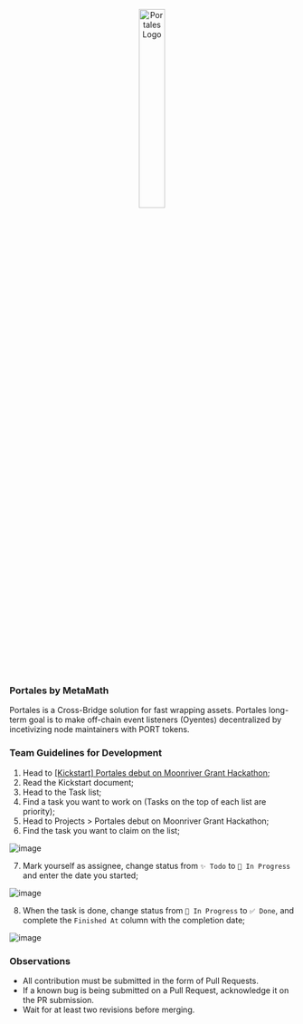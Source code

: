 <p align="center">
  <img width=30% src="https://user-images.githubusercontent.com/78161484/167764348-c3f1059a-7aa9-4cae-97d4-65d4e004c7ad.png" alt="Portales Logo"/>
</p>


### Portales by MetaMath 

Portales is a Cross-Bridge solution for fast wrapping assets. Portales long-term goal is to make off-chain event listeners (Oyentes) decentralized by incetivizing node maintainers with PORT tokens. 

### Team Guidelines for Development


1) Head to [ [Kickstart] Portales debut on Moonriver Grant Hackathon](https://github.com/metamathstudios/portales-by-metamath/issues/1);
2) Read the Kickstart document;
3) Head to the Task list;
4) Find a task you want to work on (Tasks on the top of each list are priority);
5) Head to Projects > Portales debut on Moonriver Grant Hackathon;
6) Find the task you want to claim on the list;

![image](https://user-images.githubusercontent.com/78161484/167942630-c97c6dd2-2fae-43b6-848c-ff11eeb0e960.png)

7) Mark yourself as assignee, change status from `✨ Todo` to `🚀 In Progress` and enter the date you started;

![image](https://user-images.githubusercontent.com/78161484/167943015-0a145a3d-8960-43b3-813a-bd7b5ea10801.png)

8) When the task is done, change status from `🚀 In Progress` to `✅ Done`, and complete the `Finished At` column with the completion date;

![image](https://user-images.githubusercontent.com/78161484/167943459-54a241d2-cf01-4ad3-a532-6f9cb7578c1d.png)

### Observations

- All contribution must be submitted in the form of Pull Requests.
- If a known bug is being submitted on a Pull Request, acknowledge it on the PR submission.
- Wait for at least two revisions before merging.




